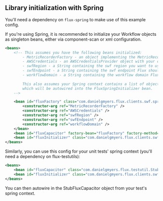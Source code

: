 
Library initialization with Spring
------------------------------------

You'll need a dependency on `flux-spring` to make use of this example config.

If you're using Spring, it is recommended to initialize your Workflow objects as singleton beans, either via component-scan or xml configuration.

```xml
<beans>
    <!-- This assumes you have the following beans initialized:
        - MetricRecorderFactory - an object implementing the MetricRecorderFactory interface.
        - AWSCredentials - an AWSCredentialsProvider object with your credentials in it.
        - swfRegion - a String containing the swf region you want to use.
        - swfEndpoint - a String containing the swf endpoint Flux should connect to.
        - workflowDomain - a String containing the workflow domain Flux should use to register and execute workflows.
        
        This also assumes your Spring context contains a list of objects implementing the Workflow interface,
        which will be autowired into the FluxSpringInitializer bean.
    -->

    <bean id="fluxFactory" class="com.danielgmyers.flux.clients.swf.spring.FluxSpringCreator" factory-method="createWithConfig">
        <constructor-arg ref="MetricRecorderFactory" />
        <constructor-arg ref="AWSCredentials" />
        <constructor-arg ref="swfRegion" />
        <constructor-arg ref="swfEndpoint" />
        <constructor-arg ref="workflowDomain" />
    </bean>
    <bean id="fluxCapacitor" factory-bean="fluxFactory" factory-method="create" />
    <bean id="fluxInitializer" class="com.danielgmyers.flux.clients.swf.spring.FluxSpringInitializer" />
</beans>
```

Similarly, you can use this config for your unit tests' spring context (you'll need a dependency on flux-testutils):

```xml
<beans>
    <bean id="fluxCapacitor" class="com.danielgmyers.flux.testutil.StubFluxCapacitor" />
    <bean id="fluxInitializer" class="com.danielgmyers.flux.clients.swf.spring.FluxSpringInitializer" />
</beans>
```

You can then autowire in the StubFluxCapacitor object from your test's spring context.
